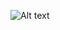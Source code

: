 ﻿![Alt text](http://4.bp.blogspot.com/-l12jm4p_GFo/UXiwkoQ9BDI/AAAAAAAACsA/PR6qjkR9IBU/s1600/projectedsize.png)
